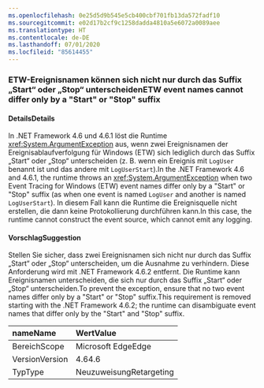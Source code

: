```yaml
---
ms.openlocfilehash: 0e25d5d9b545e5cb400cbf701fb13da572fadf10
ms.sourcegitcommit: e02d17b2cf9c1258dadda4810a5e6072a0089aee
ms.translationtype: HT
ms.contentlocale: de-DE
ms.lasthandoff: 07/01/2020
ms.locfileid: "85614455"
---
```

### <a name="etw-event-names-cannot-differ-only-by-a-start-or-stop-suffix"></a><span data-ttu-id="d5c65-101">ETW-Ereignisnamen können sich nicht nur durch das Suffix „Start“ oder „Stop“ unterscheiden</span><span class="sxs-lookup"><span data-stu-id="d5c65-101">ETW event names cannot differ only by a "Start" or "Stop" suffix</span></span>

#### <a name="details"></a><span data-ttu-id="d5c65-102">Details</span><span class="sxs-lookup"><span data-stu-id="d5c65-102">Details</span></span>

<span data-ttu-id="d5c65-103">In .NET Framework 4.6 und 4.6.1 löst die Runtime <xref:System.ArgumentException> aus, wenn zwei Ereignisnamen der Ereignisablaufverfolgung für Windows (ETW) sich lediglich durch das Suffix „Start“ oder „Stop“ unterscheiden (z. B. wenn ein Ereignis mit `LogUser` benannt ist und das andere mit `LogUserStart`).</span><span class="sxs-lookup"><span data-stu-id="d5c65-103">In the .NET Framework 4.6 and 4.6.1, the runtime throws an <xref:System.ArgumentException> when two Event Tracing for Windows (ETW) event names differ only by a "Start" or "Stop" suffix (as when one event is named `LogUser` and another is named `LogUserStart`).</span></span> <span data-ttu-id="d5c65-104">In diesem Fall kann die Runtime die Ereignisquelle nicht erstellen, die dann keine Protokollierung durchführen kann.</span><span class="sxs-lookup"><span data-stu-id="d5c65-104">In this case, the runtime cannot construct the event source, which cannot emit any logging.</span></span>

#### <a name="suggestion"></a><span data-ttu-id="d5c65-105">Vorschlag</span><span class="sxs-lookup"><span data-stu-id="d5c65-105">Suggestion</span></span>

<span data-ttu-id="d5c65-106">Stellen Sie sicher, dass zwei Ereignisnamen sich nicht nur durch das Suffix „Start“ oder „Stop“ unterscheiden, um die Ausnahme zu verhindern. Diese Anforderung wird mit .NET Framework 4.6.2 entfernt. Die Runtime kann Ereignisnamen unterscheiden, die sich nur durch das Suffix „Start“ oder „Stop“ unterscheiden.</span><span class="sxs-lookup"><span data-stu-id="d5c65-106">To prevent the exception, ensure that no two event names differ only by a "Start" or "Stop" suffix.This requirement is removed starting with the .NET Framework 4.6.2; the runtime can disambiguate event names that differ only by the "Start" and "Stop" suffix.</span></span>

| <span data-ttu-id="d5c65-107">name</span><span class="sxs-lookup"><span data-stu-id="d5c65-107">Name</span></span>    | <span data-ttu-id="d5c65-108">Wert</span><span class="sxs-lookup"><span data-stu-id="d5c65-108">Value</span></span>       |
|:--------|:------------|
| <span data-ttu-id="d5c65-109">Bereich</span><span class="sxs-lookup"><span data-stu-id="d5c65-109">Scope</span></span>   | <span data-ttu-id="d5c65-110">Microsoft Edge</span><span class="sxs-lookup"><span data-stu-id="d5c65-110">Edge</span></span>        |
| <span data-ttu-id="d5c65-111">Version</span><span class="sxs-lookup"><span data-stu-id="d5c65-111">Version</span></span> | <span data-ttu-id="d5c65-112">4.6</span><span class="sxs-lookup"><span data-stu-id="d5c65-112">4.6</span></span>         |
| <span data-ttu-id="d5c65-113">Typ</span><span class="sxs-lookup"><span data-stu-id="d5c65-113">Type</span></span>    | <span data-ttu-id="d5c65-114">Neuzuweisung</span><span class="sxs-lookup"><span data-stu-id="d5c65-114">Retargeting</span></span> |
